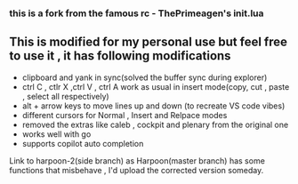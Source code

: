 ### this is a fork from the famous rc - ThePrimeagen's init.lua

## This is modified for my personal use but feel free to use it , it has following modifications
- clipboard and yank in sync(solved the buffer sync during explorer)
- ctrl C , ctlr X ,ctrl V , ctrl A work as usual in insert mode(copy, cut , paste , select all respectively)
- alt + arrow keys to move lines up and down (to recreate VS code vibes)
- different cursors for Normal , Insert and Relpace modes
- removed the extras like caleb , cockpit and plenary from the original one
- works well with go
- supports copilot auto completion

Link to harpoon-2(side branch) as Harpoon(master branch) has some functions that misbehave , I'd upload the corrected version someday.

